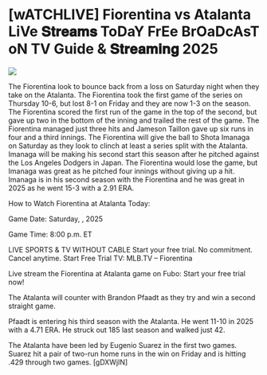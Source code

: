 # [wATCHLIVE] Fiorentina vs Atalanta LiVe 𝐒𝐭𝐫𝐞𝐚𝐦𝐬 ToDaY FrEe BrOaDcAsT oN TV Guide & 𝐒𝐭𝐫𝐞𝐚𝐦𝐢𝐧𝐠  2025  
  
  
[![](https://i.imgur.com/qSNzIqt.png)](https://movie.rssnews.media/QWqBFSJEE.php)  
  
The Fiorentina look to bounce back from a loss on Saturday night when they take on the Atalanta. The Fiorentina took the first game of the series on Thursday 10-6, but lost 8-1 on Friday and they are now 1-3 on the season. The Fiorentina scored the first run of the game in the top of the second, but gave up two in the bottom of the inning and trailed the rest of the game. The Fiorentina managed just three hits and Jameson Taillon gave up six runs in four and a third innings. The Fiorentina will give the ball to Shota Imanaga on Saturday as they look to clinch at least a series split with the Atalanta. Imanaga will be making his second start this season after he pitched against the Los Angeles Dodgers in Japan. The Fiorentina would lose the game, but Imanaga was great as he pitched four innings without giving up a hit. Imanaga is in his second season with the Fiorentina and he was great in 2025 as he went 15-3 with a 2.91 ERA.

How to Watch Fiorentina at Atalanta Today:

Game Date: Saturday, , 2025

Game Time: 8:00 p.m. ET

LIVE SPORTS & TV WITHOUT CABLE
Start your free trial. No commitment. Cancel anytime.
Start Free Trial
TV: MLB.TV – Fiorentina

Live stream the Fiorentina at Atalanta game on Fubo: Start your free trial now!

The Atalanta will counter with Brandon Pfaadt as they try and win a second straight game.

Pfaadt is entering his third season with the Atalanta. He went 11-10 in 2025 with a 4.71 ERA. He struck out 185 last season and walked just 42.

The Atalanta have been led by Eugenio Suarez in the first two games. Suarez hit a pair of two-run home runs in the win on Friday and is hitting .429 through two games. [gDXWjIN]